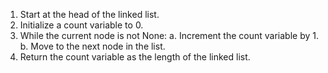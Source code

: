 1. Start at the head of the linked list.
2. Initialize a count variable to 0.
3. While the current node is not None:
   a. Increment the count variable by 1.
   b. Move to the next node in the list.
4. Return the count variable as the length of the linked list.

